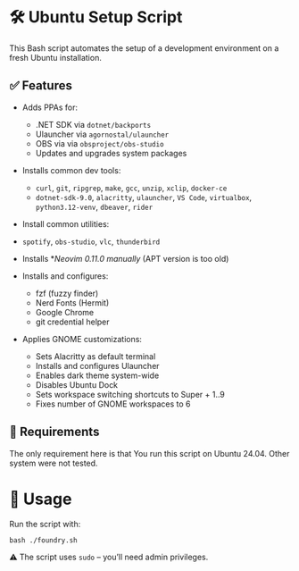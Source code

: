 # 🛠️ Ubuntu Setup Script

This Bash script automates the setup of a development environment on a fresh Ubuntu installation.

## ✅ Features

- Adds PPAs for:
  - .NET SDK via `dotnet/backports`
  - Ulauncher via `agornostal/ulauncher`
  - OBS via via `obsproject/obs-studio`
  - Updates and upgrades system packages

- Installs common dev tools:
  - `curl`, `git`, `ripgrep`, `make`, `gcc`, `unzip`, `xclip`, `docker-ce`
  - `dotnet-sdk-9.0`, `alacritty`, `ulauncher`, `VS Code`, `virtualbox`, `python3.12-venv`, `dbeaver`, `rider`

- Install common utilities:
 - `spotify`, `obs-studio`, `vlc`, `thunderbird`

- Installs **Neovim 0.11.0 manually* (APT version is too old)

- Installs and configures:
  - fzf (fuzzy finder)
  - Nerd Fonts (Hermit)
  - Google Chrome
  - git credential helper

- Applies GNOME customizations:
  - Sets Alacritty as default terminal
  - Installs and configures Ulauncher
  - Enables dark theme system-wide
  - Disables Ubuntu Dock
  - Sets workspace switching shortcuts to Super + 1..9
  - Fixes number of GNOME workspaces to 6

## 📁 Requirements

The only requirement here is that You run this script on Ubuntu 24.04. Other
system were not tested.

# 🧪 Usage

Run the script with:
```
bash ./foundry.sh
```

⚠️ The script uses `sudo` – you’ll need admin privileges.
